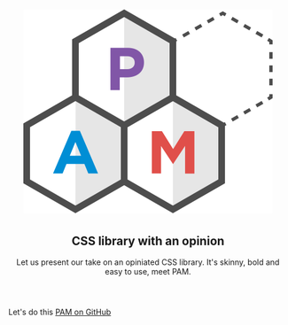 <div sg-Hero pam-theme="lighter">
    <header sg-Hero-Header>
        <h1>
            <img
                src="kss-assets/img/logo.svg"
                alt="PAM"
                title="© 2016 Mr Green Tech All Rights Reserved"
                sg-Hero-Img>
        </h1>
        <h2 sg-Hero-Punchline pam-typography="display">
            CSS library with an opinion
        </h2>
        <p pam-typography="subheading">
            Let us present our take on an opiniated CSS library. It's skinny, bold and easy to use, meet <span pam-Tag="">PAM</span>.
        </p>
    </header>
    <div sg-Hero-Cta>
        <a pam-Button="primary large">Let's do this</a>
        <a href="https://github.com/mrgreentech/pam" pam-Button="tertiary large">PAM on GitHub</a>
    </div>
</div>